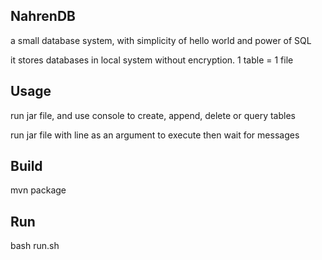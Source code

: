 ## NahrenDB

a small database system, with simplicity of hello world and power of SQL

it stores databases in local system without encryption. 1 table = 1 file

## Usage

run jar file, and use console to create, append, delete or query tables

run jar file with line as an argument to execute then wait for messages


## Build

mvn package

## Run

bash run.sh
